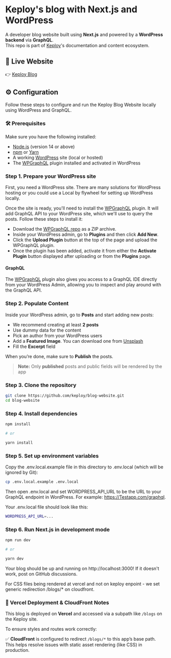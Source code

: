 # Keploy's blog with Next.js and WordPress
A developer blog website built using **Next.js** and powered by a **WordPress backend** via **GraphQL**.  
This repo is part of [Keploy](https://github.com/keploy)'s documentation and content ecosystem.

## 🚀 Live Website
👉 [Keploy Blog](https://keploy.io/blog)

## ⚙️ Configuration
Follow these steps to configure and run the Keploy Blog Website locally using WordPress and GraphQL.

### 🛠 Prerequisites
Make sure you have the following installed:

- [Node.js](https://nodejs.org/) (version 14 or above)
- [npm](https://www.npmjs.com/) or [Yarn](https://yarnpkg.com/)
- A working [WordPress](https://wordpress.com/) site (local or hosted)
- The [WPGraphQL](https://www.wpgraphql.com/) plugin installed and activated in WordPress

### Step 1. Prepare your WordPress site

First, you need a WordPress site. There are many solutions for WordPress hosting or you could use a Local by flywheel for setting up WordPress locally.

Once the site is ready, you'll need to install the [WPGraphQL](https://www.wpgraphql.com/) plugin. It will add GraphQL API to your WordPress site, which we'll use to query the posts. Follow these steps to install it:

- Download the [WPGraphQL repo](https://github.com/wp-graphql/wp-graphql) as a ZIP archive.
- Inside your WordPress admin, go to **Plugins** and then click **Add New**.
- Click the **Upload Plugin** button at the top of the page and upload the WPGraphQL plugin.
- Once the plugin has been added, activate it from either the **Activate Plugin** button displayed after uploading or from the **Plugins** page.

#### GraphQL

The [WPGraphQL](https://www.wpgraphql.com/) plugin also gives you access to a GraphQL IDE directly from your WordPress Admin, allowing you to inspect and play around with the GraphQL API.

### Step 2. Populate Content

Inside your WordPress admin, go to **Posts** and start adding new posts:

- We recommend creating at least **2 posts**
- Use dummy data for the content
- Pick an author from your WordPress users
- Add a **Featured Image**. You can download one from [Unsplash](https://unsplash.com/)
- Fill the **Excerpt** field

When you’re done, make sure to **Publish** the posts.

> **Note:** Only **published** posts and public fields will be rendered by the app

### Step 3. Clone the repository

```bash
git clone https://github.com/keploy/blog-website.git
cd blog-website
```

### Step 4. Install dependencies

```bash
npm install

# or

yarn install
```

### Step 5. Set up environment variables
Copy the .env.local.example file in this directory to .env.local (which will be ignored by Git):

```bash
cp .env.local.example .env.local
```

Then open .env.local and set WORDPRESS_API_URL to be the URL to your GraphQL endpoint in WordPress. For example: https://Testapp.com/graphql.

Your .env.local file should look like this:

```bash
WORDPRESS_API_URL=...
```

### Step 6. Run Next.js in development mode
```bash
npm run dev

# or

yarn dev
```
Your blog should be up and running on http://localhost:3000! If it doesn't work, post on GitHub discussions.


For CSS files being rendered at vercel and not on keploy enpoint - we set generic redirection /blogs/* on cloudfront. 


### 🔄 Vercel Deployment & CloudFront Notes
This blog is deployed on **Vercel** and accessed via a subpath like `/blogs` on the Keploy site.

To ensure styles and routes work correctly:

✅ **CloudFront** is configured to redirect `/blogs/*` to this app’s base path.  
This helps resolve issues with static asset rendering (like CSS) in production.

